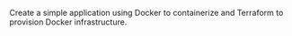 Create a simple application using Docker to containerize and Terraform to provision Docker infrastructure.
